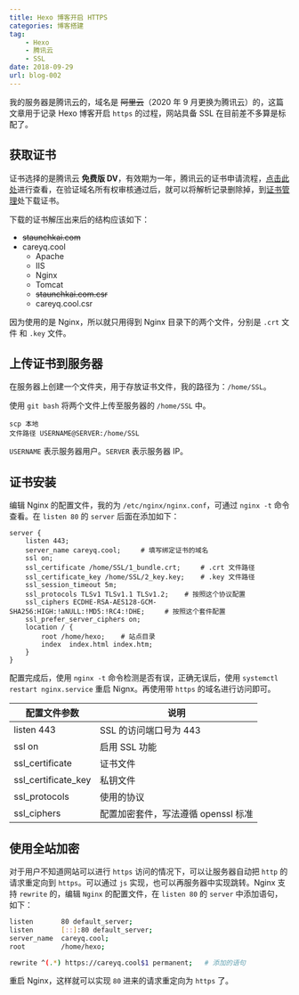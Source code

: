 ```yaml
---
title: Hexo 博客开启 HTTPS
categories: 博客搭建
tag:
    - Hexo
    - 腾讯云
    - SSL
date: 2018-09-29
url: blog-002
---
```


我的服务器是腾讯云的，域名是 ~~阿里云~~（2020 年 9 月更换为腾讯云）的，这篇文章用于记录 Hexo 博客开启 `https` 的过程，网站具备 SSL 在目前差不多算是标配了。

## 获取证书

证书选择的是腾讯云 **免费版 DV**，有效期为一年，腾讯云的证书申请流程，[点击此处](https://cloud.tencent.com/document/product/400/6813)进行查看，在验证域名所有权审核通过后，就可以将解析记录删除掉，到[证书管理](https://console.cloud.tencent.com/ssl)处下载证书。

下载的证书解压出来后的结构应该如下：

- ~~staunchkai.com~~
- careyq.cool
  - Apache
  - IIS
  - Nginx
  - Tomcat
  - ~~staunchkai.com.csr~~
  - careyq.cool.csr

因为使用的是 Nginx，所以就只用得到 Nginx 目录下的两个文件，分别是 `.crt` 文件 和 `.key` 文件。

## 上传证书到服务器

在服务器上创建一个文件夹，用于存放证书文件，我的路径为：`/home/SSL`。

使用 `git bash` 将两个文件上传至服务器的 `/home/SSL` 中。

```shell
scp 本地
文件路径 USERNAME@SERVER:/home/SSL
```

`USERNAME` 表示服务器用户。`SERVER` 表示服务器 IP。

## 证书安装

编辑 Nginx 的配置文件，我的为 `/etc/nginx/nginx.conf`，可通过 `nginx -t` 命令查看。在 `listen 80` 的 `server` 后面在添加如下：

```nginx
server {
    listen 443;
    server_name careyq.cool;     # 填写绑定证书的域名
    ssl on;
    ssl_certificate /home/SSL/1_bundle.crt;     # .crt 文件路径
    ssl_certificate_key /home/SSL/2_key.key;    # .key 文件路径
    ssl_session_timeout 5m;
    ssl_protocols TLSv1 TLSv1.1 TLSv1.2;    # 按照这个协议配置
    ssl_ciphers ECDHE-RSA-AES128-GCM-SHA256:HIGH:!aNULL:!MD5:!RC4:!DHE;     # 按照这个套件配置
    ssl_prefer_server_ciphers on;
    location / {
        root /home/hexo;    # 站点目录
        index  index.html index.htm;
    }
}
```

配置完成后，使用 `nginx -t` 命令检测是否有误，正确无误后，使用 `systemctl restart nginx.service` 重启 Nignx。再使用带 `https` 的域名进行访问即可。

| 配置文件参数        | 说明                                |
| ------------------- | ----------------------------------- |
| listen 443          | SSL 的访问端口号为 443              |
| ssl on              | 启用 SSL 功能                       |
| ssl_certificate     | 证书文件                            |
| ssl_certificate_key | 私钥文件                            |
| ssl_protocols       | 使用的协议                          |
| ssl_ciphers         | 配置加密套件，写法遵循 openssl 标准 |

## 使用全站加密

对于用户不知道网站可以进行 `https` 访问的情况下，可以让服务器自动把 `http` 的请求重定向到 `https`。可以通过 `js` 实现，也可以再服务器中实现跳转。Nginx 支持 `rewrite` 的，编辑 `Nginx` 的配置文件，在 `listen 80` 的 `server` 中添加语句，如下：

```bash
listen       80 default_server;
listen       [::]:80 default_server;
server_name  careyq.cool;
root         /home/hexo;

rewrite ^(.*) https://careyq.cool$1 permanent;   # 添加的语句
```

重启 Nginx，这样就可以实现 `80` 进来的请求重定向为 `https` 了。
